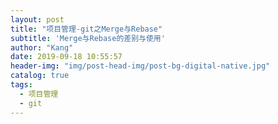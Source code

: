 ```yaml
---
layout: post
title: "项目管理-git之Merge与Rebase"
subtitle: 'Merge与Rebase的差别与使用'
author: "Kang"
date: 2019-09-18 10:55:57
header-img: "img/post-head-img/post-bg-digital-native.jpg"
catalog: true
tags:
  - 项目管理
  - git
---
```

